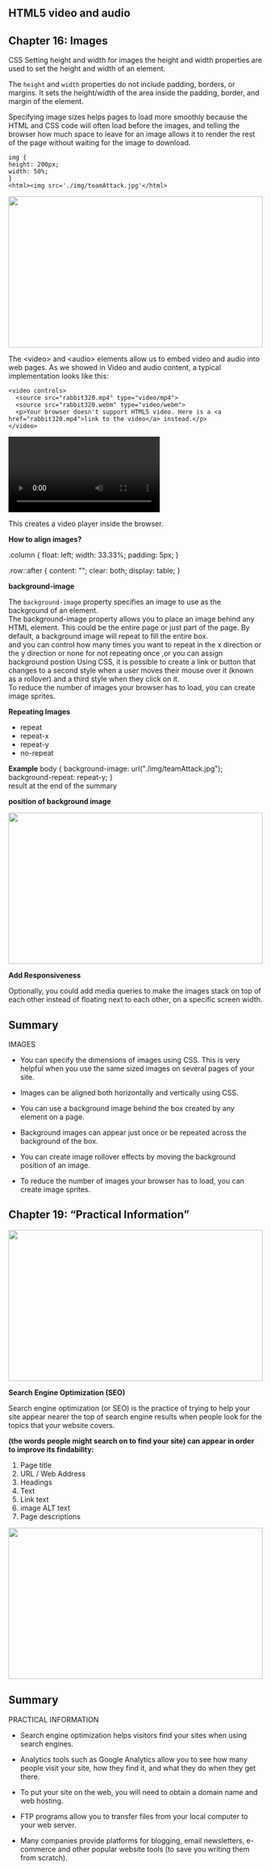 ## HTML5 video and audio

## Chapter 16: Images


CSS Setting height and width for images the height and width properties are used to set the height and width of an element.

The `height` and `width` properties do not include padding, borders, or margins. It sets the height/width of the area inside the padding, border, and margin of the element.

Specifying image sizes helps
pages to load more smoothly
because the HTML and CSS
code will often load before the
images, and telling the browser
how much space to leave for an
image allows it to render the rest
of the page without waiting for
the image to download.


```
img {
height: 200px;
width: 50%;
}
<html><img src='./img/teamAttack.jpg'</html>
```
<style>
img {
height: 300px;
width: 100%;
}</style>

<html><img src='./img/teamAttack.jpg'</html>

The <video\> and <audio\> elements allow us to embed video and audio into web pages. As we showed in Video and audio content, a typical implementation looks like this:
```
<video controls>
  <source src="rabbit320.mp4" type="video/mp4">
  <source src="rabbit320.webm" type="video/webm">
  <p>Your browser doesn't support HTML5 video. Here is a <a href="rabbit320.mp4">link to the video</a> instead.</p>
</video>
```

<video controls>
  <source src="rabbit320.mp4" type="video/mp4">
  <source src="rabbit320.webm" type="video/webm">
  <p>Your browser doesn't support HTML5 video. Here is a <a href="rabbit320.mp4">link to the video</a> instead.</p>
</video>

This creates a video player inside the browser.

**How to align images?**

.column {
float: left;
width: 33.33%;
padding: 5px;
}

.row::after {
content: "";
clear: both;
display: table;
}


**background-image**

The `background-image` property specifies an image to use as the background of an element. 
<br>
The background-image
property allows you to place
an image behind any HTML
element. This could be the entire
page or just part of the page. By
default, a background image will
repeat to fill the entire box.<br>
and you can control how many times
you want to repeat in the x direction 
or the y direction or none for not repeating 
once ,or you can assign background postion
Using CSS, it is possible to create
a link or button that changes to a
second style when a user moves
their mouse over it (known as a
rollover) and a third style when
they click on it.
<br> To reduce the number 
of images your browser has to
load, you can create image sprites.

**Repeating Images**

- repeat  
- repeat-x 
- repeat-y 
- no-repeat 


**Example**
body {
  background-image: url("./img/teamAttack.jpg");
  background-repeat: repeat-y;
}
<br>
result at the end of the summary 

**position of background image**

![](https://images-wixmp-ed30a86b8c4ca887773594c2.wixmp.com/f/79e28a3f-666d-419d-9b57-07601f6e70f1/d984qu2-56030f39-f82d-4bdc-a7ce-20fc490bda3b.png?token=eyJ0eXAiOiJKV1QiLCJhbGciOiJIUzI1NiJ9.eyJzdWIiOiJ1cm46YXBwOiIsImlzcyI6InVybjphcHA6Iiwib2JqIjpbW3sicGF0aCI6IlwvZlwvNzllMjhhM2YtNjY2ZC00MTlkLTliNTctMDc2MDFmNmU3MGYxXC9kOTg0cXUyLTU2MDMwZjM5LWY4MmQtNGJkYy1hN2NlLTIwZmM0OTBiZGEzYi5wbmcifV1dLCJhdWQiOlsidXJuOnNlcnZpY2U6ZmlsZS5kb3dubG9hZCJdfQ.-9i9LLMuG7XuWGQzj-mPkshn8KUqKhrZaNUvfOPjUIg)

**Add Responsiveness**

Optionally, you could add media queries to make the images stack on top of each other instead of floating next to each other, on a specific screen width.

## Summary
IMAGES
- You can specify the dimensions of images using CSS.
This is very helpful when you use the same sized
images on several pages of your site.

- Images can be aligned both horizontally and vertically
using CSS.
- You can use a background image behind the box
created by any element on a page.
- Background images can appear just once or be
repeated across the background of the box.
- You can create image rollover effects by moving the
background position of an image.
- To reduce the number of images your browser has to
load, you can create image sprites.


## Chapter 19: “Practical Information”

![](https://www.oberlo.com/media/1603954182-seo-article-header.png)

**Search Engine Optimization (SEO)**

Search engine optimization (or
SEO) is the practice of trying
to help your site appear nearer
the top of search engine results
when people look for the topics
that your website covers.

**(the words people might search on to find your site) can appear in order to improve its findability:**
1. Page title
2. URL / Web Address
3. Headings
4. Text
5. Link text
6. image ALT text 
7. Page descriptions

![](https://themaverickspirit.com/wp-content/uploads/2020/04/alt-text-increase-topic-relevance.png)

## Summary
PRACTICAL INFORMATION
- Search engine optimization helps visitors find your
sites when using search engines.

- Analytics tools such as Google Analytics allow you to
see how many people visit your site, how they find it,
and what they do when they get there.
- To put your site on the web, you will need to obtain a
domain name and web hosting.
- FTP programs allow you to transfer files from your
local computer to your web server.
- Many companies provide platforms for blogging, email
newsletters, e-commerce and other popular website
tools (to save you writing them from scratch).

<style>
#test {
  background-image: url("./img/teamAttack.jpg");
  background-repeat: repeat-y;
  background-position:center;
  background-size:10%;
}
</style>
<html>
<div id='test' style="height: 100px">
</body>
</html>

<br><br><br><br><br>